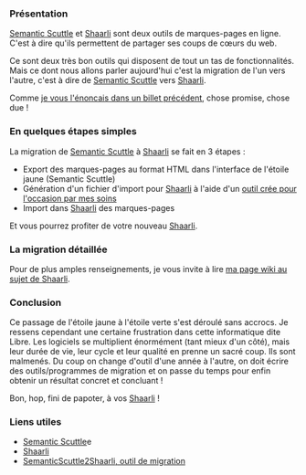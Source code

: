 ### Présentation

[Semantic Scuttle](http://semanticscuttle.sourceforge.net/ "Visiter la page officielle de Semantic Scuttle, outil de marques-pages en ligne") et [Shaarli](http://sebsauvage.net/wiki/doku.php?id=php:shaarli "Se rendre sur la page de présentation de Shaarli") sont deux outils de marques-pages en ligne. C'est à dire qu'ils permettent de partager ses coups de cœurs du web.

Ce sont deux très bon outils qui disposent de tout un tas de fonctionnalités. Mais ce dont nous allons parler aujourd'hui c'est la migration de l'un vers l'autre, c'est à dire de [Semantic Scuttle](http://semanticscuttle.sourceforge.net/ "Visiter la page officielle de Semantic Scuttle, outil de marques-pages en ligne") vers [Shaarli](http://sebsauvage.net/wiki/doku.php?id=php:shaarli "Se rendre sur la page de présentation de Shaarli").

Comme [je vous l'énoncais dans un billet précédent](https://olivier.dossmann.net${BASE_URL}/archives/2012/03/12/owncloud_une_alternative_de_dropbox/index.html "Découvrir le billet sur Owncloud qui parle, en partie de la recherche d'un remplaçant pour Semantic Scuttle"), chose promise, chose due !

### En quelques étapes simples

La migration de [Semantic Scuttle](http://semanticscuttle.sourceforge.net/ "Visiter la page officielle de Semantic Scuttle, outil de marques-pages en ligne") à [Shaarli](http://sebsauvage.net/wiki/doku.php?id=php:shaarli "Se rendre sur la page de présentation de Shaarli") se fait en 3 étapes :

  * Export des marques-pages au format HTML dans l'interface de l'étoile jaune (Semantic Scuttle)
  * Génération d'un fichier d'import pour [Shaarli](http://sebsauvage.net/wiki/doku.php?id=php:shaarli "Se rendre sur la page de présentation de Shaarli") à l'aide d'un [outil crée pour l'occasion par mes soins](https://github.com/blankoworld/SemanticScuttle2Shaarli "Se rendre sur la page de l'outil SemanticScuttle2Shaarli qui permet de migrer de Semantic Scuttle à Shaarli")
  * Import dans [Shaarli](http://sebsauvage.net/wiki/doku.php?id=php:shaarli "Se rendre sur la page de présentation de Shaarli") des marques-pages

Et vous pourrez profiter de votre nouveau [Shaarli](http://sebsauvage.net/wiki/doku.php?id=php:shaarli "Se rendre sur la page de présentation de Shaarli").

### La migration détaillée

Pour de plus amples renseignements, je vous invite à lire [ma page wiki au sujet de Shaarli](http://olivier.dossmann.net/wiki/configurations/shaarli/index "Se rendre sur le Quicky Blanko pour en savoir plus sur l'installation, la configuration et la migration de Semantic Scuttle à Shaarli").

### Conclusion

Ce passage de l'étoile jaune à l'étoile verte s'est déroulé sans accrocs. Je ressens cependant une certaine frustration dans cette informatique dite Libre. Les logiciels se multiplient énormément (tant mieux d'un côté), mais leur durée de vie, leur cycle et leur qualité en prenne un sacré coup. Ils sont malmenés. Du coup on change d'outil d'une année à l'autre, on doit écrire des outils/programmes de migration et on passe du temps pour enfin obtenir un résultat concret et concluant !

Bon, hop, fini de papoter, à vos [Shaarli](http://sebsauvage.net/wiki/doku.php?id=php:shaarli "Se rendre sur la page de présentation de Shaarli") !

### Liens utiles

  * [Semantic Scuttle](http://semanticscuttle.sourceforge.net/ "Visiter la page officielle de Semantic Scuttle, outil de marques-pages en ligne")e
  * [Shaarli](http://sebsauvage.net/wiki/doku.php?id=php:shaarli "Se rendre sur la page de présentation de Shaarli")
  * [SemanticScuttle2Shaarli, outil de migration](https://github.com/blankoworld/SemanticScuttle2Shaarli "Se rendre sur la page de l'outil SemanticScuttle2Shaarli qui permet de migrer de Semantic Scuttle à Shaarli")



